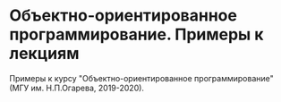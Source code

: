 # Объектно-ориентированное программирование. Примеры к лекциям
Примеры к курсу "Объектно-ориентированное программирование" (МГУ им. Н.П.Огарева, 2019-2020).
